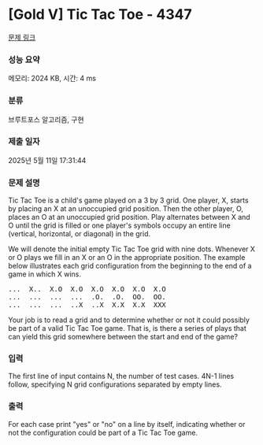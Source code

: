# [Gold V] Tic Tac Toe - 4347 

[문제 링크](https://www.acmicpc.net/problem/4347) 

### 성능 요약

메모리: 2024 KB, 시간: 4 ms

### 분류

브루트포스 알고리즘, 구현

### 제출 일자

2025년 5월 11일 17:31:44

### 문제 설명

<p>Tic Tac Toe is a child's game played on a 3 by 3 grid. One player, X, starts by placing an X at an unoccupied grid position. Then the other player, O, places an O at an unoccupied grid position. Play alternates between X and O until the grid is filled or one player's symbols occupy an entire line (vertical, horizontal, or diagonal) in the grid.</p>

<p>We will denote the initial empty Tic Tac Toe grid with nine dots. Whenever X or O plays we fill in an X or an O in the appropriate position. The example below illustrates each grid configuration from the beginning to the end of a game in which X wins.</p>

<pre>...  X..  X.O  X.O  X.O  X.O  X.O  X.O
...  ...  ...  ...  .O.  .O.  OO.  OO.
...  ...  ...  ..X  ..X  X.X  X.X  XXX
</pre>

<p>Your job is to read a grid and to determine whether or not it could possibly be part of a valid Tic Tac Toe game. That is, is there a series of plays that can yield this grid somewhere between the start and end of the game?</p>

### 입력 

 <p>The first line of input contains N, the number of test cases. 4N-1 lines follow, specifying N grid configurations separated by empty lines. </p>

### 출력 

 <p>For each case print "yes" or "no" on a line by itself, indicating whether or not the configuration could be part of a Tic Tac Toe game.</p>

